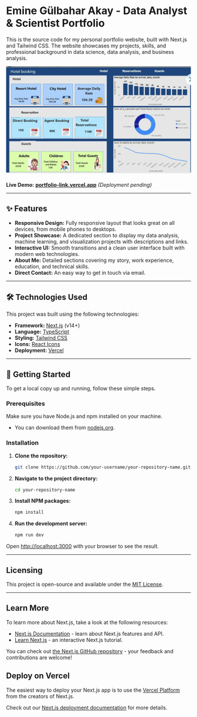 # Emine Gülbahar Akay - Data Analyst & Scientist Portfolio

This is the source code for my personal portfolio website, built with Next.js and Tailwind CSS. The website showcases my projects, skills, and professional background in data science, data analysis, and business analysis.

[![Portfolio Screenshot](public/projects/1.png)](https://your-live-url.vercel.app)

**Live Demo:** [**portfolio-link.vercel.app**](https://your-live-url.vercel.app) *(Deployment pending)*

---

## ✨ Features

- **Responsive Design:** Fully responsive layout that looks great on all devices, from mobile phones to desktops.
- **Project Showcase:** A dedicated section to display my data analysis, machine learning, and visualization projects with descriptions and links.
- **Interactive UI:** Smooth transitions and a clean user interface built with modern web technologies.
- **About Me:** Detailed sections covering my story, work experience, education, and technical skills.
- **Direct Contact:** An easy way to get in touch via email.

---

## 🛠️ Technologies Used

This project was built using the following technologies:

- **Framework:** [Next.js](https://nextjs.org/) (v14+)
- **Language:** [TypeScript](https://www.typescriptlang.org/)
- **Styling:** [Tailwind CSS](https://tailwindcss.com/)
- **Icons:** [React Icons](https://react-icons.github.io/react-icons/)
- **Deployment:** [Vercel](https://vercel.com/)

---

## 🚀 Getting Started

To get a local copy up and running, follow these simple steps.

### Prerequisites

Make sure you have Node.js and npm installed on your machine.
- You can download them from [nodejs.org](https://nodejs.org/).

### Installation

1. **Clone the repository:**
   ```sh
   git clone https://github.com/your-username/your-repository-name.git
   ```
2. **Navigate to the project directory:**
   ```sh
   cd your-repository-name
   ```
3. **Install NPM packages:**
   ```sh
   npm install
   ```
4. **Run the development server:**
   ```sh
   npm run dev
   ```

Open [http://localhost:3000](http://localhost:3000) with your browser to see the result.

---

## Licensing

This project is open-source and available under the [MIT License](LICENSE).

---

## Learn More

To learn more about Next.js, take a look at the following resources:

- [Next.js Documentation](https://nextjs.org/docs) - learn about Next.js features and API.
- [Learn Next.js](https://nextjs.org/learn) - an interactive Next.js tutorial.

You can check out [the Next.js GitHub repository](https://github.com/vercel/next.js) - your feedback and contributions are welcome!

## Deploy on Vercel

The easiest way to deploy your Next.js app is to use the [Vercel Platform](https://vercel.com/new?utm_medium=default-template&filter=next.js&utm_source=create-next-app&utm_campaign=create-next-app-readme) from the creators of Next.js.

Check out our [Next.js deployment documentation](https://nextjs.org/docs/app/building-your-application/deploying) for more details.
